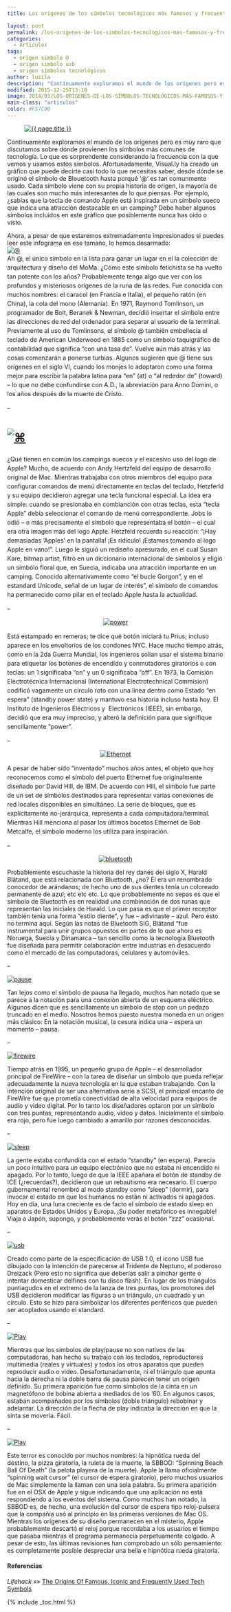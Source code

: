 ```yaml
---
title: Los orígenes de los símbolos tecnológicos más famosos y frecuentes

layout: post
permalink: /los-origenes-de-los-simbolos-tecnologicos-mas-famosos-y-frecuentes/
categories:
  - Articulos
tags:
  - origen simbolo @
  - origen simbolo usb
  - origen símbolos tecnológicos
author: luzila
description: "Contínuamente exploramos el mundo de los orígenes pero es muy raro que discutamos sobre dónde provienen los símbolos más comunes de tecnología. Lo que es sorprendente considerando la frecuencia con la que vemos y usamos estos símbolos. Afortunadamente, Visual.ly ha creado un gráfico que puede decirte casi todo lo que necesitas saber, desde dónde se originó el símbolo de Blouetooth hasta porqué ‘@’ es tan comunmente usado. Cada símbolo viene con su propia historia de origen, la mayoría de las cuales son mucho más interesantes de lo que piensas. Por ejemplo, ¿sabías que la tecla de comando Apple está inspirada en un símbolo sueco que indica una atracción destacable en un camping? Debe haber algunos símbolos incluidos en este gráfico que posiblemente nunca has oído o visto."
modified: 2015-12-25T13:10
image: 2014/03/LOS-ORÍGENES-DE-LOS-SÍMBOLOS-TECNOLÓGICOS-MÁS-FAMOSOS-Y-FRECUENTES.png
main-class: "articulos"
color: #F57C00
---
```


<figure>
  <a href="/assets/img/2014/03/LOS-ORÍGENES-DE-LOS-SÍMBOLOS-TECNOLÓGICOS-MÁS-FAMOSOS-Y-FRECUENTES.png"><img src="/assets/img/2014/03/LOS-ORÍGENES-DE-LOS-SÍMBOLOS-TECNOLÓGICOS-MÁS-FAMOSOS-Y-FRECUENTES.png" title="{{ page.title }}" alt="{{ page.title }}" /></a>
</figure>

Contínuamente exploramos el mundo de los orígenes pero es muy raro que discutamos sobre dónde provienen los símbolos más comunes de tecnología. Lo que es sorprendente considerando la frecuencia con la que vemos y usamos estos símbolos. Afortunadamente, Visual.ly ha creado un gráfico que puede decirte casi todo lo que necesitas saber, desde dónde se originó el símbolo de Blouetooth hasta porqué ‘@’ es tan comunmente usado. Cada símbolo viene con su propia historia de origen, la mayoría de las cuales son mucho más interesantes de lo que piensas. Por ejemplo, ¿sabías que la tecla de comando Apple está inspirada en un símbolo sueco que indica una atracción destacable en un camping? Debe haber algunos símbolos incluidos en este gráfico que posiblemente nunca has oído o visto.

<!--ad-->

Ahora, a pesar de que estaremos extremadamente impresionados si puedes leer este infograma en ese tamaño, lo hemos desarmado:  
[<img class="size-full wp-image-2297 aligncenter" alt="@" src="/assets/img/2014/03/at.jpg"  />][1]  
<span style="line-height: 1.5em;">Ah @, el único símbolo en la lista para ganar un lugar en el la colección de arquitectura y diseño del MoMa. ¿Cómo este símbolo fetichista se ha vuelto tan potente con los años? Probablemente tenga algo que ver con los profundos y misteriosos orígenes de la runa de las redes. Fue conocida con muchos nombres: el caracol (en Francia e Italia), el pequeño ratón (en China), la cola del mono (Alemania). En 1971, Raymond Tomlinson, un programador de Bolt, Beranek & Newman, decidió insertar el símbolo entre las direcciones de red del ordenador para separar al usuario de la terminal. Previamente al uso de Tomlinsons, el símbolo @ también embellecía el teclado de American Underwood en 1885 como un símbolo taquigráfico de contabilidad que significa “con una tasa de”. Vuelve aún más atrás y las cosas comenzarán a ponerse turbias. Algunos sugieren que @ tiene sus orígenes en el siglo VI, cuando los monjes lo adoptaron como una forma mejor para escribir la palabra latina para “en” (at) o “al rededor de” (toward) &#8211; lo que no debe confundirse con A.D., la abreviación para Anno Domini, o los años después de la muerte de Cristo.</span>

<p dir="ltr">
  &#8211;
</p>

# <span style="line-height: 1.5em;"><a href="/assets/img/2014/03/sweddishcampground.jpg"><img class="size-full wp-image-2298 aligncenter" alt="⌘" src="/assets/img/2014/03/sweddishcampground.jpg"  /></a></span>

<p dir="ltr">
  <span style="line-height: 1.5em;">¿Qué tienen en común los campings suecos y el excesivo uso del logo de Apple? Mucho, de acuerdo con Andy Hertzfeld del equipo de desarrollo original de Mac. Mientras trabajaba con otros miembros del equipo para configurar comandos de menú directamente en teclas del teclado, Hetzferld y su equipo decidieron agregar una tecla funcional especial. La idea era simple: cuando se presionaba en combianción con otras teclas, esta &#8220;tecla Apple&#8221; debía seleccionar el comando de menú correspondiente. Jobs lo odió &#8211; o más precisamente el símbolo que representaba el botón &#8211; el cual era otra imagen más del logo Apple. Hetzfeld recuerda su reacción: &#8220;¡Hay demasiadas &#8216;Apples&#8217; en la pantalla! ¡Es ridículo! ¡Estamos tomando al logo Apple en vano!&#8221;. Luego le siguió un rediseño apresurado, en el cual Susan Kare, bitmap artist, filtró en un diccionario internacional de símbolos y eligió un simbólo floral que, en Suecia, indicaba una atracción importante en un camping. Conocido alternativamente como &#8220;el bucle Gorgon&#8221;, y en el estandard Unicode, señal de un lugar de interés&#8221;, el símbolo de comandos ha permanecido como pilar en el teclado Apple hasta la actualidad.</span>
</p>

<p dir="ltr">
  &#8211;
</p>

<p style="text-align: center;">
  <a href="/assets/img/2014/03/power.jpg"><img class="size-full wp-image-2299 aligncenter" alt="power" src="/assets/img/2014/03/power.jpg"  /></a>
</p>

<p dir="ltr">
  <span style="line-height: 1.5em;">Está estampado en remeras; te dice qué botón iniciará tu Prius; incluso aparece en los envoltorios de los condones NYC. Hace mucho tiempo atrás, como en la 2da Guerra Mundial, los ingenieros solían usar el sistema binario para etiquetar los botones de encendido y conmutadores giratorios o con teclas: un 1 significaba &#8220;on&#8221; y un 0 significaba &#8220;off&#8221;. En 1973, la Comisión Electrotécnica Internacional (International Electrotechnical Commision) codificó vagamente un círculo roto con una línea dentro como Estado &#8220;en espera&#8221; (standby power state) y mantuvo esa historia incluso hasta hoy. El Instituto de Ingenieros Eléctricos y  Electrónicos (IEEE), sin embargo, decidió que era muy impreciso, y alteró la definición para que signifique sencillamente &#8220;power&#8221;.</span>
</p>

<p dir="ltr">
  &#8211;
</p>

<p style="text-align: center;">
  <a href="/assets/img/2014/03/Ethernet.jpg"><img  alt="Ethernet" src="/assets/img/2014/03/Ethernet.jpg"  /></a>
</p>

<p dir="ltr">
  <span style="line-height: 1.5em;">A pesar de haber sido &#8220;inventado&#8221; muchos años antes, el objeto que hoy reconocemos como el símbolo del puerto Ethernet fue originalmente diseñado por David Hill, de IBM. De acuerdo con Hill, el símbolo fue parte de un set de símbolos destinados para representar varias conexiones de red locales disponibles en simultáneo. La serie de bloques, que es explícitamente no-jerárquica, representa a cada computadora/terminal. Mientras Hill menciona al pasar los últimos bocetos Ethernet de Bob Metcalfe, el símbolo moderno los utiliza para inspiración.</span>
</p>

<p dir="ltr">
  &#8211;
</p>

<p style="text-align: center;">
  <a href="/assets/img/2014/03/bluetooth.jpg"><img class="size-full wp-image-2301 aligncenter" alt="bluetooth" src="/assets/img/2014/03/bluetooth.jpg"  /></a>
</p>

<p dir="ltr">
  Probablemente escuchaste la historia del rey danés del siglo X, Harald Blátand, que está relacionada con Bluetooth, ¿no? Él era un renombrado conocedor de arándanos; de hecho uno de sus dientes tenía un coloreado permanente de azul; etc etc etc. Lo que probablemente no sepas es que el símbolo de Bluetooth es en realidad una combinación de dos runas que representan las iniciales de Harald. Lo que pasa es que el primer receptor también tenía una forma &#8220;estilo diente&#8221;, y fue &#8211; adivinaste &#8211; azul. Pero ésto no termina aquí. Según las notas de Bluetooth SIG, Blátand &#8220;fue instrumental para unir grupos opuestos en partes de lo que ahora es Noruega, Suecia y Dinamarca &#8211; tan sencillo como la tecnología Bluetooth fue diseñada para permitir colaboración entre industrias en desacuerdo como el mercado de las computadoras, celulares y automóviles.
</p>

<p dir="ltr">
  &#8211;
</p>

[<img  alt="pause" src="/assets/img/2014/03/pause.jpg"  />][2]

<p dir="ltr">
  Tan lejos como el símbolo de pausa ha llegado, muchos han notado que se parece a la notación para una conexión abierta de un esquema eléctrico. Algunos dicen que es sencillamente un símbolo de stop con un pedazo truncado en el medio. Nosotros hemos puesto nuestra moneda en un origen más clásico: En la notación musical, la cesura indica una &#8211; espera un momento &#8211; pausa.
</p>

<p dir="ltr">
  &#8211;
</p>

[<img  alt="firewire" src="/assets/img/2014/03/Firewire.jpg"  />][3]

<p dir="ltr">
  Tiempo atrás en 1995, un pequeño grupo de Apple &#8211; el desarrollador principal de FireWire &#8211; con la tarea de diseñar un símbolo que pueda reflejar adecuadamente la nueva tecnología en la que estaban trabajando. Con la intención original de ser una alternativa serie a SCSI, el principal encanto de FireWire fue que prometía conectividad de alta velocidad para equipos de audio y video digital. Por lo tanto los diseñadores optaron por un símbolo con tres puntas, representando audio, video y datos. Inicialmente el símbolo era rojo, pero fue luego cambiado a amarillo por razones desconocidas.
</p>

<p dir="ltr">
  &#8211;
</p>

[<img  alt="sleep" src="/assets/img/2014/03/Sleep.jpg"  />][4]

<p dir="ltr">
  La gente estaba confundida con el estado &#8220;standby&#8221; (en espera). Parecía un poco intuitivo para un equipo electrónico que no estaba ni encendido ni apagado. Por lo tanto, luego de que la IEEE apañara el botón de standby de ICE (¿recuerdas?), decidieron que un rebautismo era necesario. El cuerpo gubernamental renombró al modo standby como &#8220;sleep&#8221; (dormir), para invocar el estado en que los humanos no están ni activados ni apagados. Hoy en día, una luna creciente es de facto el símbolo de estado sleep en aparatos de Estados Unidos y Europa. ¡Su poder metafórico es innegable! Viaja a Japón, supongo, y probablemente verás el botón &#8220;zzz&#8221; ocasional.
</p>

<p dir="ltr">
  &#8211;
</p>

[<img  alt="usb" src="/assets/img/2014/03/usb.jpg"  />][5]

<p dir="ltr">
  Creado como parte de la especificación de USB 1.0, el ícono USB fue dibujado con la intención de parecerse al Tridente de Neptuno, el poderoso Dreizack (Pero esto no significa que deberías salir a pinchar gente o intentar domesticar delfines con tu disco flash). En lugar de los triángulos puntiagudos en el extremo de la lanza de tres puntas, los promotores del USB decidieron modificar las figuras a un triángulo, un cuadrado y un círculo. Esto se hizo para simbolizar los diferentes periféricos que pueden ser acoplados usando el standard.
</p>

<p dir="ltr">
  &#8211;
</p>

[<img  alt="Play" src="/assets/img/2014/03/Play.jpg"  />][6]

<p dir="ltr">
  Mientras que los símbolos de play/pause no son nativos de las computadoras, han hecho su trabajo con los teclados, reproductores multimedia (reales y virtuales) y todos los otros aparatos que pueden reproducir audio o video. Desafortunadamente, ni el triángulo que apunta hacia la derecha ni la doble barra de pausa parecen tener un origen definido. Su primera aparición fue como símbolos de la cinta en un magnetófono de bobina abierta a mediados de los &#8217;60. En algunos casos, estaban acompañados por los símbolos (doble triángulo) rebobinar y adelantar. La dirección de la flecha de play indicaba la dirección en que la sinta se movería. Fácil.
</p>

<p dir="ltr">
  &#8211;
</p>

[<img  alt="Play" src="/assets/img/2014/03/sbbod.jpg"  />][7]

<p dir="ltr">
  Este terror es conocido por muchos nombres: la hipnótica rueda del destino, la pizza giratoria, la ruleta de la muerte, la SBBOD: &#8220;Spinning Beach Ball Of Death&#8221; (la pelota playera de la muerte). Apple la llama oficialmente &#8220;spinning wait cursor&#8221; (el cursor de espera giratorio), pero muchos usuarios de Mac simplemente la llaman con una sola palabra. Su primera aparición fue en el OSX de Apple y sigue indicando que una aplicación no está respondiendo a los eventos del sistema. Como muchos han notado, la SBBOD es, de hecho, una evolución del cursor de espera tipo reloj-pulsera que la compañía usó al principio en las primeras versiones de Mac OS. Mientras los orígenes de su diseño permanecen en el misterio, Apple probablemente descartó el reloj porque recordaba a los usuarios el tiempo que pasaba mientras el programa permanecía perpetuamente colgado. A pesar de esto, las últimas revisiones han comprobado un sólo pensamiento: es completamente posible despreciar una bella e hipnótica rueda giratoria.
</p>

#### Referencias

*Lifehack* »» <a href="http://www.lifehack.org/articles/technology/the-origins-famous-iconic-and-frequently-used-tech-symbols.html" target="_blank">The Origins Of Famous, Iconic and Frequently Used Tech Symbols</a>



 [1]: /assets/img/2014/03/at.jpg
 [2]: /assets/img/2014/03/pause.jpg
 [3]: /assets/img/2014/03/Firewire.jpg
 [4]: /assets/img/2014/03/Sleep.jpg
 [5]: /assets/img/2014/03/usb.jpg
 [6]: /assets/img/2014/03/Play.jpg
 [7]: /assets/img/2014/03/sbbod.jpg

{% include _toc.html %}
